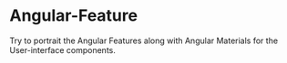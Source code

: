 # Angular-Feature
Try to portrait the Angular Features along with Angular Materials for the User-interface components. 
